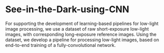 # See-in-the-Dark-using-CNN
For supporting the development of learning-based pipelines for low-light image processing, we use a dataset of raw short-exposure low-light images, with corresponding long-exposure reference images. Using the dataset, we develop a pipeline for processing low-light images, based on end-to-end training of a fully-convolutional network. 
